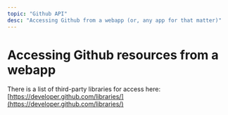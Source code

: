 ```yaml
---
topic: "Github API"
desc: "Accessing Github from a webapp (or, any app for that matter)"
---
```


# Accessing Github resources from a webapp

There is a list of third-party libraries for access here: [https://developer.github.com/libraries/](https://developer.github.com/libraries/)
